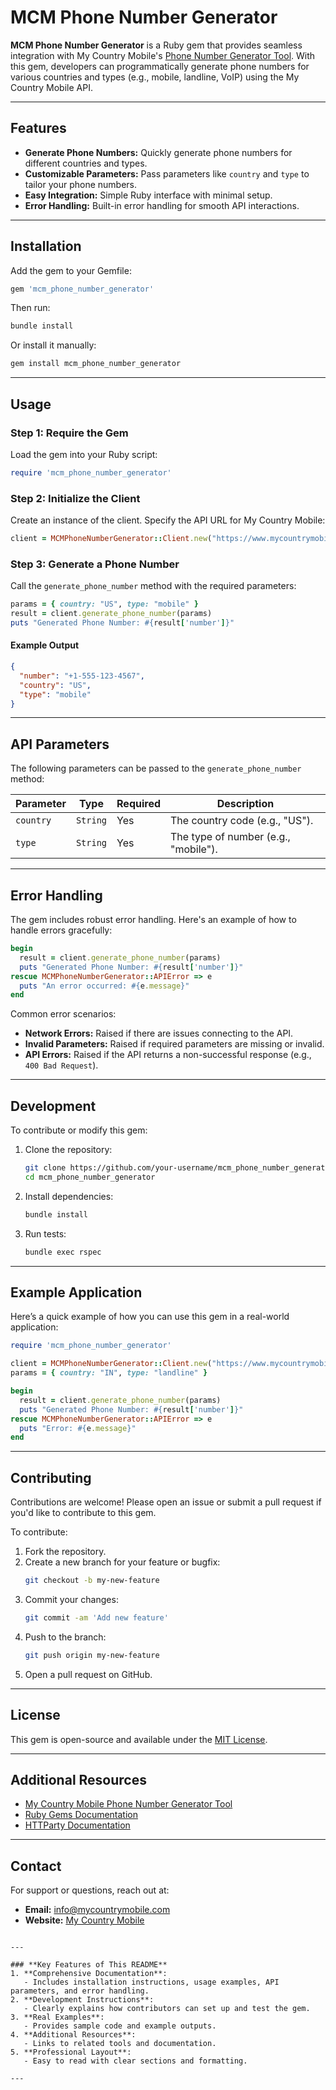 # MCM Phone Number Generator

**MCM Phone Number Generator** is a Ruby gem that provides seamless integration with My Country Mobile's [Phone Number Generator Tool](https://www.mycountrymobile.com/tools/phone-number-generator/). With this gem, developers can programmatically generate phone numbers for various countries and types (e.g., mobile, landline, VoIP) using the My Country Mobile API.

---

## Features

- **Generate Phone Numbers:** Quickly generate phone numbers for different countries and types.
- **Customizable Parameters:** Pass parameters like `country` and `type` to tailor your phone numbers.
- **Easy Integration:** Simple Ruby interface with minimal setup.
- **Error Handling:** Built-in error handling for smooth API interactions.

---

## Installation

Add the gem to your Gemfile:
```ruby
gem 'mcm_phone_number_generator'
```

Then run:
```bash
bundle install
```

Or install it manually:
```bash
gem install mcm_phone_number_generator
```

---

## Usage

### Step 1: Require the Gem
Load the gem into your Ruby script:
```ruby
require 'mcm_phone_number_generator'
```

### Step 2: Initialize the Client
Create an instance of the client. Specify the API URL for My Country Mobile:
```ruby
client = MCMPhoneNumberGenerator::Client.new("https://www.mycountrymobile.com/api/v1")
```

### Step 3: Generate a Phone Number
Call the `generate_phone_number` method with the required parameters:
```ruby
params = { country: "US", type: "mobile" }
result = client.generate_phone_number(params)
puts "Generated Phone Number: #{result['number']}"
```

#### Example Output
```json
{
  "number": "+1-555-123-4567",
  "country": "US",
  "type": "mobile"
}
```

---

## API Parameters

The following parameters can be passed to the `generate_phone_number` method:

| Parameter | Type     | Required | Description                          |
|-----------|----------|----------|--------------------------------------|
| `country` | `String` | Yes      | The country code (e.g., "US").       |
| `type`    | `String` | Yes      | The type of number (e.g., "mobile"). |

---

## Error Handling

The gem includes robust error handling. Here's an example of how to handle errors gracefully:
```ruby
begin
  result = client.generate_phone_number(params)
  puts "Generated Phone Number: #{result['number']}"
rescue MCMPhoneNumberGenerator::APIError => e
  puts "An error occurred: #{e.message}"
end
```

Common error scenarios:
- **Network Errors:** Raised if there are issues connecting to the API.
- **Invalid Parameters:** Raised if required parameters are missing or invalid.
- **API Errors:** Raised if the API returns a non-successful response (e.g., `400 Bad Request`).

---

## Development

To contribute or modify this gem:
1. Clone the repository:
   ```bash
   git clone https://github.com/your-username/mcm_phone_number_generator.git
   cd mcm_phone_number_generator
   ```
2. Install dependencies:
   ```bash
   bundle install
   ```
3. Run tests:
   ```bash
   bundle exec rspec
   ```

---

## Example Application

Here’s a quick example of how you can use this gem in a real-world application:
```ruby
require 'mcm_phone_number_generator'

client = MCMPhoneNumberGenerator::Client.new("https://www.mycountrymobile.com/api/v1")
params = { country: "IN", type: "landline" }

begin
  result = client.generate_phone_number(params)
  puts "Generated Phone Number: #{result['number']}"
rescue MCMPhoneNumberGenerator::APIError => e
  puts "Error: #{e.message}"
end
```

---

## Contributing

Contributions are welcome! Please open an issue or submit a pull request if you'd like to contribute to this gem.

To contribute:
1. Fork the repository.
2. Create a new branch for your feature or bugfix:
   ```bash
   git checkout -b my-new-feature
   ```
3. Commit your changes:
   ```bash
   git commit -am 'Add new feature'
   ```
4. Push to the branch:
   ```bash
   git push origin my-new-feature
   ```
5. Open a pull request on GitHub.

---

## License

This gem is open-source and available under the [MIT License](https://opensource.org/licenses/MIT).

---

## Additional Resources

- [My Country Mobile Phone Number Generator Tool](https://www.mycountrymobile.com/tools/phone-number-generator/)
- [Ruby Gems Documentation](https://guides.rubygems.org/)
- [HTTParty Documentation](https://github.com/jnunemaker/httparty)

---

## Contact

For support or questions, reach out at:
- **Email:** info@mycountrymobile.com
- **Website:** [My Country Mobile](https://www.mycountrymobile.com)
```

---

### **Key Features of This README**
1. **Comprehensive Documentation**:
   - Includes installation instructions, usage examples, API parameters, and error handling.
2. **Development Instructions**:
   - Clearly explains how contributors can set up and test the gem.
3. **Real Examples**:
   - Provides sample code and example outputs.
4. **Additional Resources**:
   - Links to related tools and documentation.
5. **Professional Layout**:
   - Easy to read with clear sections and formatting.

---